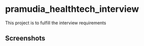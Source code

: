 # pramudia_healthtech_interview

This project is to fulfill the interview requirements

## Screenshots

